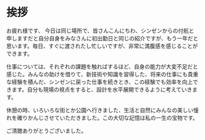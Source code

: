 # 挨拶

お疲れ様です、
今日は同じ場所で、皆さんこんにちわ、シンゼンからの付航と申しますだと自分自身をみなさんに初出勤日と同じの紹介ですが、もう一年だと思います。毎日、すぐに渡されたし忙しいですが、非常に満腹感を感じることができます。

仕事については、それぞれの課題を触ればするほど、自身の能力が大変不足だと感じた。みんなの助けを借りて、新技術や知識を習得した、将来の仕事にも貴重な経験を積んだ、シンゼンに戻った仕事を続きとき、この経験でも効率を向上できます。自分も現場の視点をすると、設計を水平展開できるように考えていきます。

休憩の時、いろいろな街とか公園へ行きました、生活と自然にみんなの美しい憧れを確りかんじさせていただきました。この大切な記憶は私の一生の宝物です。

ご清聴ありがとうございました。
